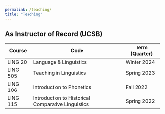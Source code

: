 ```yaml
---
permalink: /teaching/
title: "Teaching"
---
```


## As Instructor of Record (UCSB)
| Course | Code | Term (Quarter) |
| ------ | ---- | -------------- |
| LING 20  | Language & Linguistics | Winter 2024 |
| LING 505 | Teaching in Linguistics | Spring 2023 |
| LING 106 | Introduction to Phonetics | Fall 2022
| LING 115 | Introduction to Historical Comparative Linguistics | Spring 2022
